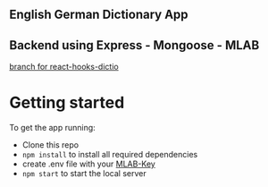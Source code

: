 ## English German Dictionary App

## Backend using Express - Mongoose - MLAB

[branch for react-hooks-dictio](https://github.com/rkloecker/react-hooks-dictio)

# Getting started

To get the app running:

- Clone this repo
- `npm install` to install all required dependencies
- create .env file with your [MLAB-Key](https://mlab.com/)
- `npm start` to start the local server

